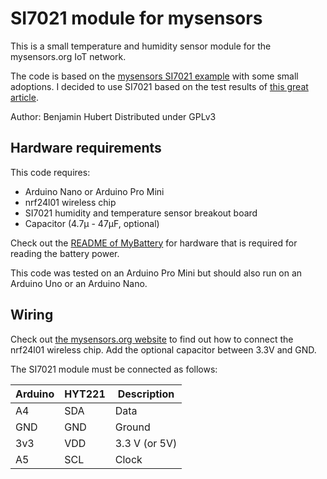 SI7021 module for mysensors
=============================
This is a small temperature and humidity sensor module for the mysensors.org
IoT network.

The code is based on the [mysensors SI7021 example][1] with some small
adoptions. I decided to use SI7021 based on the test results of
[this great article][2].

Author: Benjamin Hubert
Distributed under GPLv3

[1]: https://www.mysensors.org/build/humidity_si7021
[2]: http://www.kandrsmith.org/RJS/Misc/hygrometers.html

Hardware requirements
-----------------------
This code requires:

  * Arduino Nano or Arduino Pro Mini
  * nrf24l01 wireless chip
  * SI7021 humidity and temperature sensor breakout board
  * Capacitor (4.7µ - 47µF, optional)

Check out the [README of MyBattery](tempsensor/src/mybattery/README.md) for
hardware that is required for reading the battery power.

This code was tested on an Arduino Pro Mini but should also run on an Arduino
Uno or an Arduino Nano.

Wiring
--------
Check out [the mysensors.org website][3] to find out how to connect the
nrf24l01 wireless chip. Add the optional capacitor between 3.3V and GND.

The SI7021 module must be connected as follows:

| Arduino | HYT221 | Description   |
| ------- | ------ | ------------- |
|   A4    |  SDA   | Data          |
|   GND   |  GND   | Ground        |
|   3v3   |  VDD   | 3.3 V (or 5V) |
|   A5    |  SCL   | Clock         |

[3]: https://www.mysensors.org/build/connect_radio

